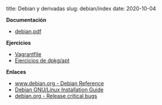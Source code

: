 title: Debian y derivadas
slug: debian/index
date: 2020-10-04

**Documentación**

* [debian.pdf]({static}/doc/debian.pdf)

**Ejercicios**

* [Vagrantfile]({static}/doc/Vagrantfile)
* [Ejercicios de dpkg/apt](ejercicios.md)

**Enlaces**

* [www.debian.org - Debian Reference](https://www.debian.org/doc/manuals/debian-reference/index.en.html)
* [Debian GNU/Linux Installation Guide](https://www.debian.org/releases/stable/amd64/index.en.html)
* [debian.org - Release critical bugs](https://bugs.debian.org/release-critical/)
